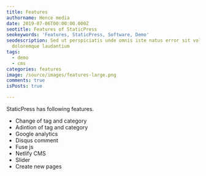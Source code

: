 ```yaml
---
title: Features
authorname: Hence media
date: 2019-07-06T00:00:00.000Z
seotitle: Features of StaticPress
seokeywords: 'Features, StaticPress, Software, Demo'
seodescription: Sed ut perspiciatis unde omnis iste natus error sit voluptatem accusantium
  doloremque laudantium
tags:
  - demo
  - cms
categories: features
image: /source/images/features-large.png
comments: true
isPosts: true

---
```


StaticPress has following features.

* Change of tag and category
* Adintion of tag and category
* Google analytics
* Disqus comment
* Fuse js
* Netlify CMS
* Slider
* Create new pages
